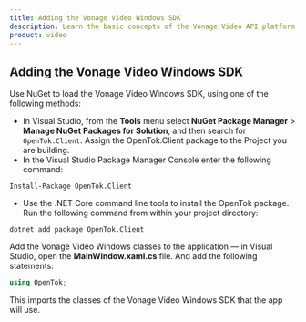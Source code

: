 ```yaml
---
title: Adding the Vonage Video Windows SDK
description: Learn the basic concepts of the Vonage Video API platform, including how users can communicate through video, voice, and messaging. Explore a basic Vonage Video API flow.
product: video
--- 
```


## Adding the Vonage Video Windows SDK

Use NuGet to load the Vonage Video Windows SDK, using one of the following methods:

* In Visual Studio, from the **Tools** menu select **NuGet Package Manager** > **Manage NuGet Packages for Solution**, and then search for `OpenTok.Client`. Assign the OpenTok.Client package to the Project you are building.
* In the Visual Studio Package Manager Console enter the following command:

```
Install-Package OpenTok.Client
```

* Use the .NET Core command line tools to install the OpenTok package. Run the following command from within your project directory:

```
dotnet add package OpenTok.Client
```

Add the Vonage Video Windows classes to the application — in Visual Studio, open the **MainWindow.xaml.cs** file. And add the following statements:

```csharp
using OpenTok; 
```

This imports the classes of the Vonage Video Windows SDK that the app will use.
